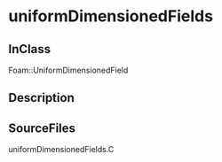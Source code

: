 # uniformDimensionedFields 
## InClass
Foam::UniformDimensionedField

## Description

## SourceFiles
uniformDimensionedFields.C

